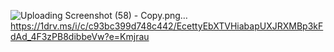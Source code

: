 ![Uploading Screenshot (58) - Copy.png…]()
https://1drv.ms/i/c/c93bc399d748c442/EcettyEbXTVHiabapUXJRXMBp3kFdAd_4F3zPB8dibbeVw?e=Kmjrau
